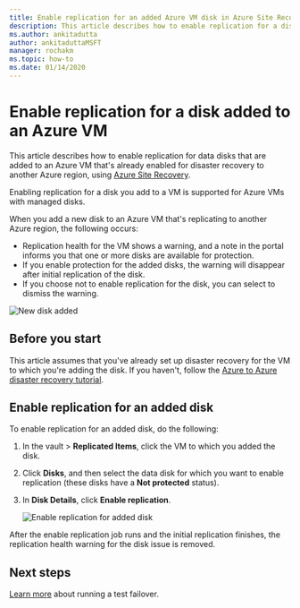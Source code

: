 ```yaml
---
title: Enable replication for an added Azure VM disk in Azure Site Recovery
description: This article describes how to enable replication for a disk added to an Azure VM that's enabled for disaster recovery with Azure Site Recovery
ms.author: ankitadutta
author: ankitaduttaMSFT
manager: rochakm
ms.topic: how-to
ms.date: 01/14/2020
---
```



# Enable replication for a disk added to an Azure VM


This article describes how to enable replication for data disks that are added to an Azure VM that's already enabled for disaster recovery to another Azure region, using [Azure Site Recovery](site-recovery-overview.md).

Enabling replication for a disk you add to a VM is supported for Azure VMs with managed disks.

When you add a new disk to an Azure VM that's replicating to another Azure region, the following occurs:

-	Replication health for the VM shows a warning, and a note in the portal informs you that one or more disks are available for protection.
-	If you enable protection for the added disks, the warning will disappear after initial replication of the disk.
-	If you choose not to enable replication for the disk, you can select to dismiss the warning.

![New disk added](./media/azure-to-azure-enable-replication-added-disk/newdisk.png)



## Before you start

This article assumes that you've already set up disaster recovery for the VM to which you're adding the disk. If you haven't, follow the [Azure to Azure disaster recovery tutorial](azure-to-azure-tutorial-enable-replication.md).

## Enable replication for an added disk

To enable replication for an added disk, do the following:

1. In the vault > **Replicated Items**, click the VM to which you added the disk.
2. Click **Disks**, and then select the data disk for which you want to enable replication (these disks have a **Not protected** status).
3.	In **Disk Details**, click **Enable replication**.

    ![Enable replication for added disk](./media/azure-to-azure-enable-replication-added-disk/enabled-added.png)

After the enable replication job runs and the initial replication finishes, the replication health warning for the disk issue is removed.



## Next steps

[Learn more](site-recovery-test-failover-to-azure.md) about running a test failover.
